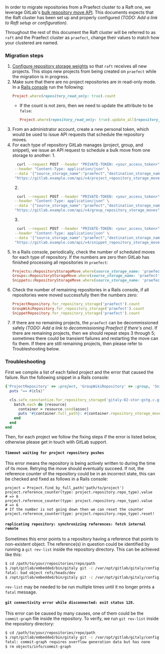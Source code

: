 In order to migrate repositories from a Praefect cluster to a Raft one, we
leverage GitLab's [bulk repository move
API](https://docs.gitlab.com/ee/administration/operations/moving_repositories.html#move-all-projects).
This documents expects that the Raft cluster has been set up and properly
configured _(TODO: Add a link to Raft setup or configuration)_.

Throughout the
rest of this document the Raft cluster will be referred to as `raft` and the
Praefect cluster as `praefect`, change their values to match how your clustered are named.

### Migration steps

1. [Configure repository storage
   weights](https://docs.gitlab.com/ee/administration/repository_storage_paths.html#configure-where-new-repositories-are-stored)
   so that `raft` receives all new projects. This stops new projects from being
   created on `praefect` while the migration is in progress.
1. Make sure that there are no project repositories are in read-only mode. In a
   [Rails
   console](https://docs.gitlab.com/ee/administration/operations/rails_console.html)
   run the following:
    ```ruby
    Project.where(repository_read_only: true).count
    ```
    * If the count is not zero, then we need to update the attribute to be `false`:
        ```ruby
        Project.where(repository_read_only: true).update_all(repository_read_only: false)
        ```
1. From an administrator account, create a new personal token, which would be
   used to issue API requests that schedule the repository moves.
1. For each type of repository GitLab manages (project, group, and snippet), we
   issue an API request to schedule a bulk move from one storage to another:
    1.
    ```bash
      curl --request POST --header "PRIVATE-TOKEN: <your_access_token>" \
     --header "Content-Type: application/json" \
     --data '{"source_storage_name":"praefect","destination_storage_name":"raft"}' \
     "https://gitlab.example.com/api/v4/project_repository_storage_moves"
    ```
    2.
    ```bash
      curl --request POST --header "PRIVATE-TOKEN: <your_access_token>" \
     --header "Content-Type: application/json" \
     --data '{"source_storage_name":"praefect","destination_storage_name":"raft"}' \
     "https://gitlab.example.com/api/v4/group_repository_storage_moves"
    ```
    3.
    ```bash
      curl --request POST --header "PRIVATE-TOKEN: <your_access_token>" \
     --header "Content-Type: application/json" \
     --data '{"source_storage_name":"praefect","destination_storage_name":"raft"}' \
     "https://gitlab.example.com/api/v4/snippet_repository_storage_moves"
    ```
1. In a Rails console,
   periodically, check the number of scheduled moves for each type of
   repository. If the numbers are zero then GitLab has finished processing all
   repositories in `praefect`:
    ```ruby
    Projects::RepositoryStorageMove.where(source_storage_name: 'praefect', destination_storage_name: 'raft', state: 2).count
    Groups::RepositoryStorageMove.where(source_storage_name: 'praefect', destination_storage_name: 'raft', state: 2).count
    Snippets::RepositoryStorageMove.where(source_storage_name: 'praefect', destination_storage_name: 'raft', state: 2).count
    ```
1. Check the number of remaining repositories in a Rails console, if all
   repositories were moved successfully then the numbers zero:
    ```ruby
    ProjectRepository.for_repository_storage('praefect').count
    GroupWikiRepository.for_repository_storage('praefect').count
    SnippetRepository.for_repository_storage('praefect').count
    ```
1. If there are no remaining projects, the `praefect` can be decommissioned
   safely _(TODO: Add a link to decommissioning Praefect if there's one)_. If
   there are remaining projects, then we should repeat steps 3 through 5;
   sometimes there could be transient failures and restarting the move can fix
   them. If there are still remaining projects, then please refer to
   Troubleshooting below.

### Troubleshooting

First we compile a list of each failed project and the error that caused the
failure. Run the following snippet in a Rails console:

```ruby
{'ProjectRepository' => :project, 'GroupWikiRepository' => :group, 'SnippetRepository' => :snippet}.each do |cls, assoc|
  puts "== #{cls}"

  cls.safe_constantize.for_repository_storage('gitaly-02-stor-gstg.c.gitlab-gitaly-gstg-380a.internal').in_batches do |batch|
    batch.each do |resource|
      container = resource.send(assoc)
      puts "#{container.full_path}: #{container.repository_storage_moves.last.error_message}"
    end
  end
end
```

Then, for each project we follow the fixing steps if the error is listed below,
otherwise please get in touch with GitLab support.

#### `Timeout waiting for project repository pushes`

This error means the repository is being actively written to during the time of
its move. Retrying the move should eventually succeed. If not, the reference
counter of the repository could be in an incorrect state, this can be checked
and fixed as follows in a Rails console:

```
project = Project.find_by_full_path('path/to/project')
project.reference_counter(type: project.repository.repo_type).value
# => 6
project.reference_counter(type: project.repository.repo_type).value
# => 6
# If the number is not going down then we can reset the counter
project.reference_counter(type: project.repository.repo_type).reset!
```

#### `replicating repository: synchronizing references: fetch internal remote`

Sometimes this error points to a repository having a reference that points to
non-existent object. The reference(s) in question could be identified by
running a `git rev-list` inside the repository directory. This can be achieved
like this:

```bash
$ cd /path/to/your/repositories/repo/path
$ /opt/gitlab/embedded/bin/gitaly git -c /var/opt/gitlab/gitaly/config.toml -- rev-list --objects --all --quiet
fatal: bad object refs/heads/dev
$ /opt/gitlab/embedded/bin/gitaly git -c /var/opt/gitlab/gitaly/config.toml -- update-ref -d refs/heads/dev
```

`rev-list` may be needed to be run multiple times until it no longer prints a
`fatal` message.

#### `git connectivity error while disconnected: exit status 128.`

This error can be caused by many causes, one of them could be the
`commit-graph` file inside the repository. To verify, we run `git rev-list`
inside the repository directory:

```bash 
$ cd /path/to/your/repositories/repo/path
$ /opt/gitlab/embedded/bin/gitaly git -c /var/opt/gitlab/gitaly/config.toml -- rev-list --objects --all --quiet
fatal: commit-graph requires overflow generation data but has none
$ rm objects/info/commit-graph
```
